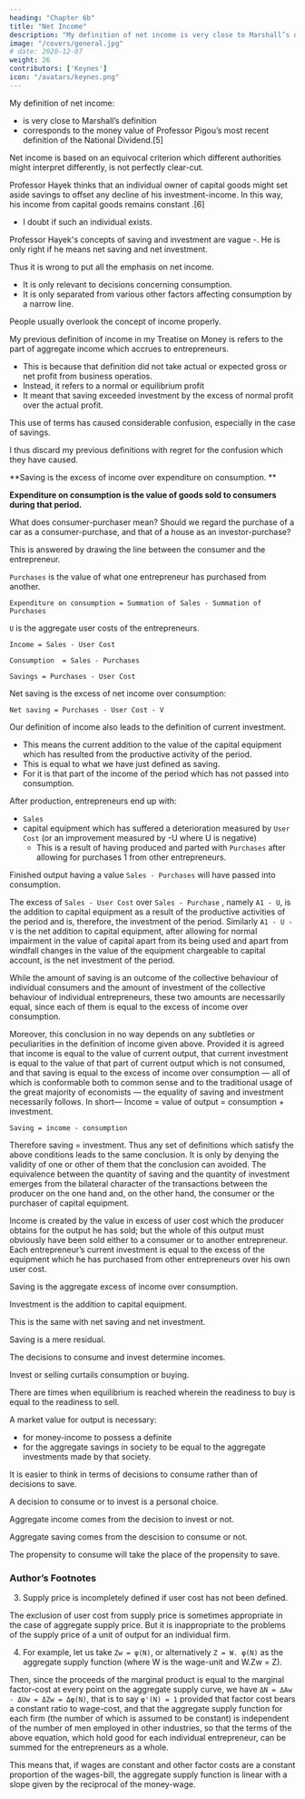 ```yaml
---
heading: "Chapter 6b"
title: "Net Income"
description: "My definition of net income is very close to Marshall’s definition"
image: "/covers/general.jpg"
# date: 2020-12-07
weight: 26
contributors: ['Keynes']
icon: "/avatars/keynes.png"
---
```



My definition of net income:
- is very close to Marshall’s definition
- corresponds to the money value of Professor Pigou’s most recent definition of the National Dividend.[5] 

Net income is based on an equivocal criterion which different authorities might interpret differently, is not perfectly clear-cut. 

Professor Hayek thinks that an individual owner of capital goods might set aside savings to offset any decline of his investment-income. In this way, his income from capital goods remains constant <!-- not feel himself free to spend his income on consumption until he had set aside sufficient --> .[6] 
- I doubt if such an individual exists. 

Professor Hayek's concepts of saving and investment are vague
-. He is only right if he means net saving and net investment. 

Thus it is wrong to put all the emphasis on net income. 
- It is only relevant to decisions concerning consumption. 
- It is only separated from various other factors affecting consumption by a narrow line. 

People usually overlook the concept of income properly. <!-- , which is the concept relevant to decisions concerning current production and is quite unambiguous. The above definitions of income and of net income are intended to conform as closely as possible to common usage.  -->

My previous definition of income in my Treatise on Money is refers to the part of aggregate income which accrues to entrepreneurs. 
- This is because that definition did not take actual or expected gross or net profit from business operatios. 
- Instead, it refers to a normal or equilibrium profit
- It meant that saving exceeded investment by the excess of normal profit over the actual profit. 

This use of terms has caused considerable confusion, especially in the case of savings.

I thus discard my previous definitions with regret for the confusion which they have caused. 

**Saving is the excess of income over expenditure on consumption. **


**Expenditure on consumption is the value of goods sold to consumers during that period.** 

What does consumer-purchaser mean? Should we regard the purchase of a car as a consumer-purchase, and that of a house as an investor-purchase?

<!-- Any reasonable definition of the line between consumer-purchasers and investor-purchasers will serve us equally well, provided that it is consistently applied. -->

This is answered by drawing the line between the consumer and the entrepreneur.

`Purchases` <!-- `A1` --> is the value of what one entrepreneur has purchased from another. 

`Expenditure on consumption = Summation of Sales - Summation of Purchases` 

<!-- `Σ(A - A1)` -->  
<!-- `ΣA` is the total sales made during the period
`ΣA1` is the total sales made by one entrepreneur to another -->

<!-- In what follows it will be convenient, as a rule, to omit Σ and write A for the aggregate sales of all kinds, A1 for the aggregate sales from one entrepreneur to another and  -->

`U` is the aggregate user costs of the entrepreneurs. 

<!-- Having now defined both income and consumption, the definition of saving, which is the excess of income over consumption, naturally follows.  -->

`Income = Sales - User Cost` <!-- `A - U` --> 

`Consumption  = Sales - Purchases` 

<!-- , it follows that: --> <!-- `A - A1` --> 

`Savings = Purchases - User Cost`<!--  saving is `A1 - U`. --> 

Net saving is the excess of net income over consumption:

`Net saving = Purchases - User Cost - V` <!-- `A1 - U - V`. --> 

Our definition of income also leads to the definition of current investment. 
- This means the current addition to the value of the capital equipment which has resulted from the productive activity of the period. 
- This is equal to what we have just defined as saving. 
- For it is that part of the income of the period which has not passed into consumption. 

<!-- We have seen above that as the result of the production of any period -->

After production, entrepreneurs end up with:
- `Sales`  <!-- `A` -->
- capital equipment which has suffered a deterioration measured by `User Cost` (or an improvement measured by -U where U is negative)
  - This is a result of having produced and parted with <!-- A1 --> `Purchases` after allowing for purchases 1 from other entrepreneurs.

<!-- During the same period, --> 

Finished output having a value `Sales - Purchases` <!-- `A - A1` --> will have passed into consumption. 

The excess of <!-- `A - U` --> `Sales - User Cost` over `Sales - Purchase` <!-- `A - A1` -->, namely `A1 - U`, is the addition to capital equipment as a result of the productive activities of the period and is, therefore, the investment of the period. Similarly `A1 - U - V` is the net addition to capital equipment, after allowing for normal impairment in the value of capital apart from its being used and apart from windfall changes in the value of the equipment chargeable to capital account, is the net investment of the period.

While the amount of saving is an outcome of the collective behaviour of individual consumers and the amount of investment of the collective behaviour of individual entrepreneurs, these two amounts are necessarily equal, since each of them is equal to the excess of income over consumption. 

Moreover, this conclusion in no way depends on any subtleties or peculiarities in the definition of income given above. Provided it is agreed that income is equal to the value of current output, that current investment is equal to the value of that part of current output which is not consumed, and that saving is equal to the excess of income over consumption — all of which is conformable both to common sense and to the traditional usage of the great majority of economists — the equality of saving and investment necessarily follows. In short— Income = value of output = consumption + investment. 

`Saving = income - consumption` 

Therefore saving = investment. Thus any set of definitions which satisfy the above conditions leads to the same conclusion. It is only by denying the validity of one or other of them that the conclusion can avoided. The equivalence between the quantity of saving and the quantity of investment emerges from the bilateral character of the transactions between the producer on the one hand and, on the other hand, the consumer or the purchaser of capital equipment. 

Income is created by the value in excess of user cost which the producer obtains for the output he has sold; but the whole of this output must obviously have been sold either to a consumer or to another entrepreneur. Each entrepreneur’s current investment is equal to the excess of the equipment which he has purchased from other entrepreneurs over his own user cost.

Saving is the aggregate excess of income over consumption. 

Investment is the addition to capital equipment.

This is the same with net saving and net investment.

Saving is a mere residual. 

The decisions to consume and invest determine incomes.

Invest or selling curtails consumption or buying<!--  or expand income -->. 

There are times when equilibrium is reached wherein the readiness to buy is equal to the readiness to sell. 

A market value for output is necessary:
- for money-income to possess a definite<!--  value and a sufficient condition --> 
- for the aggregate savings in society <!--  individuals decide to save --> to be equal to the aggregate investments made by that society. 

It is easier to think in terms of decisions to consume <!-- (or to refrain from consuming) --> rather than of decisions to save.

A decision to consume or to invest is a personal choice. 

Aggregate income comes from the decision to invest or not. 

Aggregate saving comes from the descision to consume or not.  

The propensity to consume will take the place of the propensity to save. 


### Author’s Footnotes 

<!-- 1. Some further observations on user cost are given in an appendix to this chapter. 

2. As distinguished from his net income which we shall define below.  -->

3. Supply price is incompletely defined if user cost has not been defined.

The exclusion of user cost from supply price is sometimes appropriate in the case of aggregate supply price. But it is inappropriate to the problems of the supply price of a unit of output for an individual firm. 

4. For example, let us take `Zw = φ(N)`, or alternatively `Z = W. φ(N)` as the aggregate supply function (where W is the wage-unit and W.Zw = Z). 

Then, since the proceeds of the marginal product is equal to the marginal factor-cost at every point on the aggregate supply curve, we have `ΔN = ΔAw - ΔUw = ΔZw = Δφ(N)`, that is to say `φ'(N) = 1` provided that factor cost bears a constant ratio to wage-cost, and that the aggregate supply function for each firm (the number of which is assumed to be constant) is independent of the number of men employed in other industries, so that the terms of the above equation, which hold good for each individual entrepreneur, can be summed for the entrepreneurs as a whole. 

This means that, if wages are constant and other factor costs are a constant proportion of the wages-bill, the aggregate supply function is linear with a slope given by the reciprocal of the money-wage. 

<!-- 5. Economic Journal, June 1935, p. 235. 6. “The Maintenance of Capital”, Economica, August 1935, p. 241 et seq. -->